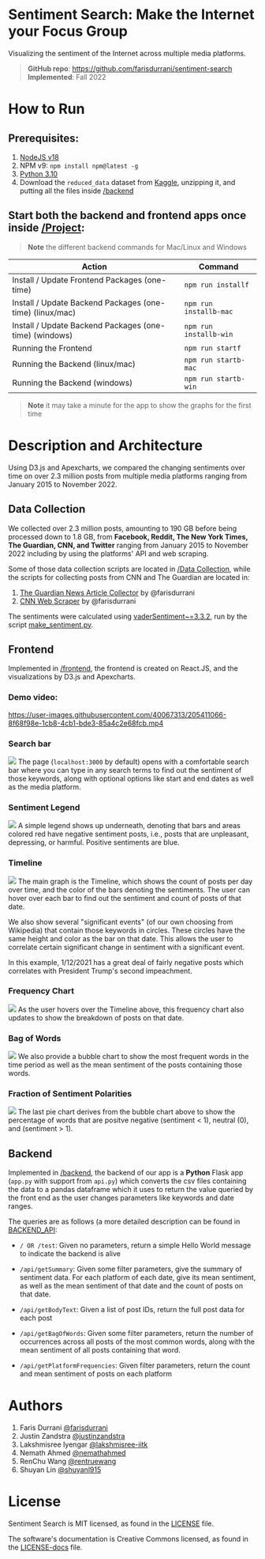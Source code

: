 # Sentiment Search: Make the Internet your Focus Group

Visualizing the sentiment of the Internet across multiple media platforms.

> **GitHub repo**: https://github.com/farisdurrani/sentiment-search <br/> **Implemented**: Fall 2022

# How to Run

## Prerequisites:

1. [NodeJS v18](https://nodejs.org/en/download/)
1. NPM v9: `npm install npm@latest -g`
1. [Python 3.10](https://www.python.org/downloads/release/python-3108/)
1. Download the `reduced_data` dataset from [Kaggle](https://www.kaggle.com/datasets/farisdurrani/sentimentsearch), unzipping it, and putting all the files inside [/backend](./Project/backend)

## Start both the backend and frontend apps once inside [/Project](./Project):

> **Note** the different backend commands for Mac/Linux and Windows

| Action                                                   | Command                |
| -------------------------------------------------------- | ---------------------- |
| Install / Update Frontend Packages (one-time)            | `npm run installf`     |
| Install / Update Backend Packages (one-time) (linux/mac) | `npm run installb-mac` |
| Install / Update Backend Packages (one-time) (windows)   | `npm run installb-win` |
| Running the Frontend                                     | `npm run startf`       |
| Running the Backend (linux/mac)                          | `npm run startb-mac`   |
| Running the Backend (windows)                            | `npm run startb-win`   |

> **Note** it may take a minute for the app to show the graphs for the first time

# Description and Architecture

Using D3.js and Apexcharts, we compared the changing sentiments over time on over 2.3 million posts from multiple media platforms ranging from January 2015 to November 2022.

## Data Collection

We collected over 2.3 million posts, amounting to 190 GB before being processed down to 1.8 GB, from **Facebook, Reddit, The New York Times, The Guardian, CNN, and Twitter** ranging from January 2015 to November 2022 including by using the platforms' API and web scraping.

Some of those data collection scripts are located in [/Data Collection](./Data%20Collection), while the scripts for collecting posts from CNN and The Guardian are located in:

1. [The Guardian News Article Collector](https://github.com/farisdurrani/TheGuardianArticlesCollector) by @farisdurrani
1. [CNN Web Scraper](https://github.com/farisdurrani/CNNWebScraper) by @farisdurrani

The sentiments were calculated using [vaderSentiment~=3.3.2](https://pypi.org/project/vaderSentiment/), run by the script [make_sentiment.py](./Data%20Collection/make_sentiment.py).

## Frontend

Implemented in [/frontend](./Project/frontend/), the frontend is created on React.JS, and the visualizations by D3.js and Apexcharts.

### Demo video:

https://user-images.githubusercontent.com/40067313/205411066-8f68f98e-1cb8-4cb1-bde3-85a4c2e68fcb.mp4

### Search bar

![](./.github/screenshots/search_bar.png)
The page (`localhost:3000` by default) opens with a comfortable search bar where you can type in any search terms to find out the sentiment of those keywords, along with optional options like start and end dates as well as the media platform.

### Sentiment Legend

![](./.github/screenshots/sentiment_legend.png)
A simple legend shows up underneath, denoting that bars and areas colored red have negative sentiment posts, i.e., posts that are unpleasant, depressing, or harmful. Positive sentiments are blue.

### Timeline

![](./.github/screenshots/timeline.png)
The main graph is the Timeline, which shows the count of posts per day over time, and the color of the bars denoting the sentiments. The user can hover over each bar to find out the sentiment and count of posts of that date.

We also show several "significant events" (of our own choosing from Wikipedia) that contain those keywords in circles. These circles have the same height and color as the bar on that date. This allows the user to correlate certain significant change in sentiment with a significant event.

In this example, 1/12/2021 has a great deal of fairly negative posts which correlates with President Trump's second impeachment.

### Frequency Chart

![](./.github/screenshots/freq.png)
As the user hovers over the Timeline above, this frequency chart also updates to show the breakdown of posts on that date.

### Bag of Words

![](./.github/screenshots/bubble_chart.png)
We also provide a bubble chart to show the most frequent words in the time period as well as the mean sentiment of the posts containing those words.

### Fraction of Sentiment Polarities

![](./.github/screenshots/pie.png)
The last pie chart derives from the bubble chart above to show the percentage of words that are positve negative (sentiment < 1), neutral (0), and (sentiment > 1).

## Backend

Implemented in [/backend](./Project/backend/), the backend of our app is a **Python** Flask app (`app.py` with support from `api.py`) which converts the csv files containing the data to a pandas dataframe which it uses to return the value queried by the front end as the user changes parameters like keywords and date ranges.

The queries are as follows (a more detailed description can be found in [BACKEND_API](./.github/BACKEND_API.md):

- `/ OR /test`:
  Given no parameters, return a simple Hello World message to indicate the backend is alive

- `/api/getSummary`:
  Given some filter parameters, give the summary of sentiment data.
  For each platform of each date, give its mean sentiment, as well as the mean sentiment of
  that date and the count of posts on that date.

- `/api/getBodyText`:
  Given a list of post IDs, return the full post data for each post

- `/api/getBagOfWords`:
  Given some filter parameters, return the number of occurrences across all
  posts of the most common words, along with the mean sentiment of all posts containing
  that word.

- `/api/getPlatformFrequencies`:
  Given filter parameters, return the count and mean sentiment of posts on each platform

# Authors

1. Faris Durrani [@farisdurrani](https://github.com/farisdurrani)
1. Justin Zandstra [@justinzandstra](https://github.com/justinzandstra)
1. Lakshmisree Iyengar [@lakshmisree-iitk](https://github.com/lakshmisree-iitk)
1. Nemath Ahmed [@nemathahmed](https://github.com/nemathahmed)
1. RenChu Wang [@rentruewang](https://github.com/rentruewang)
1. Shuyan Lin [@shuyanl915](https://github.com/shuyanl915)

# License

Sentiment Search is MIT licensed, as found in the [LICENSE](./LICENSE) file.

The software's documentation is Creative Commons licensed, as found in the [LICENSE-docs](./.github/LICENSE-docs) file.
